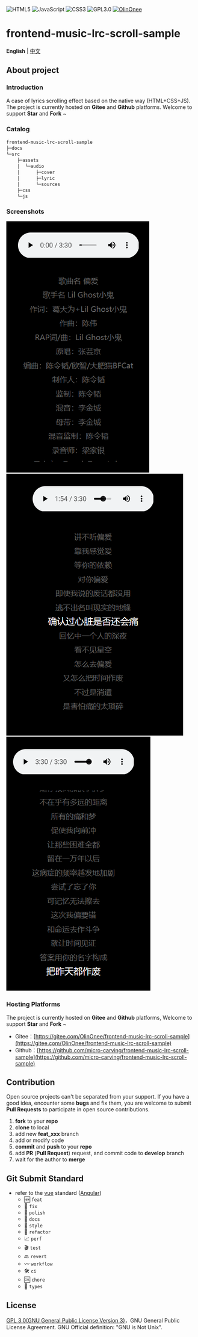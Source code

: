 <p>
  <img src="https://img.shields.io/badge/HTML5-green" alt="HTML5"/>
  <img src="https://img.shields.io/badge/JavaScript-blue" alt="JavaScript"/>
  <img src="https://img.shields.io/badge/CSS3-yellow" alt="CSS3"/>
  <img src="https://img.shields.io/badge/license-GPL3.0-blue" alt="GPL3.0"/>
  <a target="_blank" href="https://gitee.com/OlinOnee">
    <img src="https://img.shields.io/badge/Author-OlinOnee-ff69b4" alt="OlinOnee">
  </a>
</p>

# frontend-music-lrc-scroll-sample

**English** | [中文](./README.md)

## About project

### Introduction

A case of lyrics scrolling effect based on the native way (HTML+CSS+JS). The project is
currently hosted on **Gitee** and **Github** platforms. Welcome to support **Star** and **Fork** ~

### Catalog

```shell
frontend-music-lrc-scroll-sample
├─docs
└─src
    ├─assets
    │  └─audio
    │      ├─cover
    │      ├─lyric
    │      └─sources
    ├─css
    └─js
```

### Screenshots

![开始页面](./src/assets/screenshots/start.png)
![播放中页面](./src/assets/screenshots/playing.png)
![结束页面](./src/assets/screenshots/end.png)

### Hosting Platforms

The project is currently hosted on **Gitee** and **Github** platforms, Welcome to support **Star** and **Fork** ~

- Gitee：[https://gitee.com/OlinOnee/frontend-music-lrc-scroll-sample](https://gitee.com/OlinOnee/frontend-music-lrc-scroll-sample)
- Github：[https://github.com/micro-carving/frontend-music-lrc-scroll-sample](https://github.com/micro-carving/frontend-music-lrc-scroll-sample)

## Contribution

Open source projects can't be separated from your support. If you have a good idea, encounter some **bugs** and fix
them, you are welcome to submit **Pull Requests** to participate in open source contributions.

1. **fork** to your **repo**
2. **clone** to local
3. add new **feat_xxx** branch
4. add or modify code
5. **commit** and **push** to your **repo**
6. add **PR** (**Pull Request**) request, and commit code to **develop** branch
7. wait for the author to **merge**

## Git Submit Standard

- refer to the [vue](https://github.com/vuejs/vue/blob/dev/.github/COMMIT_CONVENTION.md)
  standard ([Angular](https://github.com/conventional-changelog/conventional-changelog/tree/master/packages/conventional-changelog-angular))
    - 🆕 `feat`
    - 🐞 `fix`
    - 🧽 `polish`
    - 📝 `docs`
    - 🎨 `style`
    - 🧬 `refactor`
    - 📈 `perf`
    - 🎬 `test`
    - 🔙 `revert`
    - 〰 `workflow`
    - 🛠 `ci`
    - 🆒 `chore`
    - 💱 `types`

## License

[GPL 3.0(GNU General Public License Version 3)](https://www.gnu.org/licenses/gpl-3.0.txt)，GNU General Public License
Agreement. GNU Official definition: "GNU is Not Unix".
